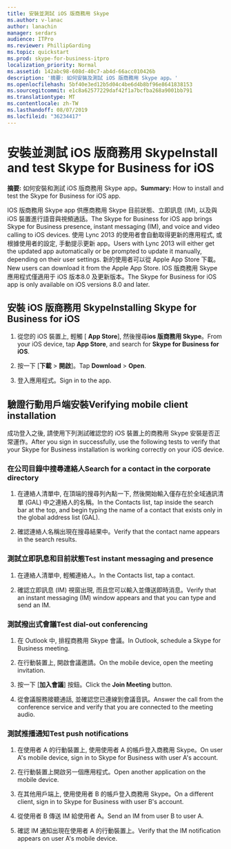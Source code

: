 ```yaml
---
title: 安裝並測試 iOS 版商務用 Skype
ms.author: v-lanac
author: lanachin
manager: serdars
audience: ITPro
ms.reviewer: PhillipGarding
ms.topic: quickstart
ms.prod: skype-for-business-itpro
localization_priority: Normal
ms.assetid: 142abc98-608d-40c7-ab4d-66acc010426b
description: '摘要: 如何安裝及測試 iOS 版商務用 Skype app。'
ms.openlocfilehash: 5bf40e3ed12b5d04c4be6d4b8bf96e8641838153
ms.sourcegitcommit: e1c8a62577229daf42f1a7bcfba268a9001bb791
ms.translationtype: MT
ms.contentlocale: zh-TW
ms.lasthandoff: 08/07/2019
ms.locfileid: "36234417"
---
```

# <a name="install-and-test-skype-for-business-for-ios"></a><span data-ttu-id="123c2-103">安裝並測試 iOS 版商務用 Skype</span><span class="sxs-lookup"><span data-stu-id="123c2-103">Install and test Skype for Business for iOS</span></span>
 
<span data-ttu-id="123c2-104">**摘要:** 如何安裝和測試 iOS 版商務用 Skype app。</span><span class="sxs-lookup"><span data-stu-id="123c2-104">**Summary:** How to install and test the Skype for Business for iOS app.</span></span>
  
<span data-ttu-id="123c2-105">IOS 版商務用 Skype app 供應商務用 Skype 目前狀態、立即訊息 (IM), 以及與 iOS 裝置進行語音與視頻通話。</span><span class="sxs-lookup"><span data-stu-id="123c2-105">The Skype for Business for iOS app brings Skype for Business presence, instant messaging (IM), and voice and video calling to iOS devices.</span></span> <span data-ttu-id="123c2-106">使用 Lync 2013 的使用者會自動取得更新的應用程式, 或根據使用者的設定, 手動提示更新 app。</span><span class="sxs-lookup"><span data-stu-id="123c2-106">Users with Lync 2013 will either get the updated app automatically or be prompted to update it manually, depending on their user settings.</span></span> <span data-ttu-id="123c2-107">新的使用者可以從 Apple App Store 下載。</span><span class="sxs-lookup"><span data-stu-id="123c2-107">New users can download it from the Apple App Store.</span></span> <span data-ttu-id="123c2-108">IOS 版商務用 Skype 應用程式僅適用于 iOS 版本8.0 及更新版本。</span><span class="sxs-lookup"><span data-stu-id="123c2-108">The Skype for Business for iOS app is only available on iOS versions 8.0 and later.</span></span>
  
## <a name="installing-skype-for-business-for-ios"></a><span data-ttu-id="123c2-109">安裝 iOS 版商務用 Skype</span><span class="sxs-lookup"><span data-stu-id="123c2-109">Installing Skype for Business for iOS</span></span>

1. <span data-ttu-id="123c2-110">從您的 iOS 裝置上, 輕觸 [ **App Store**], 然後搜尋**ios 版商務用 Skype**。</span><span class="sxs-lookup"><span data-stu-id="123c2-110">From your iOS device, tap **App Store**, and search for **Skype for Business for iOS**.</span></span>
    
2. <span data-ttu-id="123c2-111">按一下 [**下載** > **開啟**]。</span><span class="sxs-lookup"><span data-stu-id="123c2-111">Tap **Download** > **Open**.</span></span> 
    
3. <span data-ttu-id="123c2-112">登入應用程式。</span><span class="sxs-lookup"><span data-stu-id="123c2-112">Sign in to the app.</span></span>
    
## <a name="verifying-mobile-client-installation"></a><span data-ttu-id="123c2-113">驗證行動用戶端安裝</span><span class="sxs-lookup"><span data-stu-id="123c2-113">Verifying mobile client installation</span></span>

<span data-ttu-id="123c2-114">成功登入之後, 請使用下列測試確認您的 iOS 裝置上的商務用 Skype 安裝是否正常運作。</span><span class="sxs-lookup"><span data-stu-id="123c2-114">After you sign in successfully, use the following tests to verify that your Skype for Business installation is working correctly on your iOS device.</span></span> 
  
### <a name="search-for-a-contact-in-the-corporate-directory"></a><span data-ttu-id="123c2-115">在公司目錄中搜尋連絡人</span><span class="sxs-lookup"><span data-stu-id="123c2-115">Search for a contact in the corporate directory</span></span>

1. <span data-ttu-id="123c2-116">在連絡人清單中, 在頂端的搜尋列內點一下, 然後開始輸入僅存在於全域通訊清單 (GAL) 中之連絡人的名稱。</span><span class="sxs-lookup"><span data-stu-id="123c2-116">In the Contacts list, tap inside the search bar at the top, and begin typing the name of a contact that exists only in the global address list (GAL).</span></span> 
    
2. <span data-ttu-id="123c2-117">確認連絡人名稱出現在搜尋結果中。</span><span class="sxs-lookup"><span data-stu-id="123c2-117">Verify that the contact name appears in the search results.</span></span> 
    
### <a name="test-instant-messaging-and-presence"></a><span data-ttu-id="123c2-118">測試立即訊息和目前狀態</span><span class="sxs-lookup"><span data-stu-id="123c2-118">Test instant messaging and presence</span></span>

1. <span data-ttu-id="123c2-119">在連絡人清單中, 輕觸連絡人。</span><span class="sxs-lookup"><span data-stu-id="123c2-119">In the Contacts list, tap a contact.</span></span> 
    
2. <span data-ttu-id="123c2-120">確認立即訊息 (IM) 視窗出現, 而且您可以輸入並傳送即時消息。</span><span class="sxs-lookup"><span data-stu-id="123c2-120">Verify that an instant messaging (IM) window appears and that you can type and send an IM.</span></span> 
    
### <a name="test-dial-out-conferencing"></a><span data-ttu-id="123c2-121">測試撥出式會議</span><span class="sxs-lookup"><span data-stu-id="123c2-121">Test dial-out conferencing</span></span>

1. <span data-ttu-id="123c2-122">在 Outlook 中, 排程商務用 Skype 會議。</span><span class="sxs-lookup"><span data-stu-id="123c2-122">In Outlook, schedule a Skype for Business meeting.</span></span> 
    
2. <span data-ttu-id="123c2-123">在行動裝置上, 開啟會議邀請。</span><span class="sxs-lookup"><span data-stu-id="123c2-123">On the mobile device, open the meeting invitation.</span></span> 
    
3. <span data-ttu-id="123c2-124">按一下 [**加入會議**] 按鈕。</span><span class="sxs-lookup"><span data-stu-id="123c2-124">Click the **Join Meeting** button.</span></span>
    
4. <span data-ttu-id="123c2-125">從會議服務接聽通話, 並確認您已連線到會議音訊。</span><span class="sxs-lookup"><span data-stu-id="123c2-125">Answer the call from the conference service and verify that you are connected to the meeting audio.</span></span> 
    
### <a name="test-push-notifications"></a><span data-ttu-id="123c2-126">測試推播通知</span><span class="sxs-lookup"><span data-stu-id="123c2-126">Test push notifications</span></span>

1. <span data-ttu-id="123c2-127">在使用者 A 的行動裝置上, 使用使用者 A 的帳戶登入商務用 Skype。</span><span class="sxs-lookup"><span data-stu-id="123c2-127">On user A's mobile device, sign in to Skype for Business with user A's account.</span></span> 
    
2. <span data-ttu-id="123c2-128">在行動裝置上開啟另一個應用程式。</span><span class="sxs-lookup"><span data-stu-id="123c2-128">Open another application on the mobile device.</span></span> 
    
3. <span data-ttu-id="123c2-129">在其他用戶端上, 使用使用者 B 的帳戶登入商務用 Skype。</span><span class="sxs-lookup"><span data-stu-id="123c2-129">On a different client, sign in to Skype for Business with user B's account.</span></span> 
    
4. <span data-ttu-id="123c2-130">從使用者 B 傳送 IM 給使用者 A。</span><span class="sxs-lookup"><span data-stu-id="123c2-130">Send an IM from user B to user A.</span></span> 
    
5. <span data-ttu-id="123c2-131">確認 IM 通知出現在使用者 A 的行動裝置上。</span><span class="sxs-lookup"><span data-stu-id="123c2-131">Verify that the IM notification appears on user A's mobile device.</span></span> 
    


